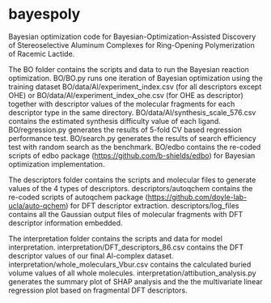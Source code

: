 # bayespoly
Bayesian optimization code for Bayesian-Optimization-Assisted Discovery of Stereoselective Aluminum Complexes for Ring-Opening Polymerization of Racemic Lactide. 

The BO folder contains the scripts and data to run the Bayesian reaction optimization. BO/BO.py runs one iteration of Bayesian optimization using the training dataset BO/data/Al/experiment_index.csv (for all descriptors except OHE) or BO/data/Al/experiment_index_ohe.csv (for OHE as descriptor) together with descriptor values of the molecular fragments for each descriptor type in the same directory. BO/data/Al/synthesis_scale_576.csv contains the estimated synthesis difficulty value of each ligand. BO/regression.py generates the results of 5-fold CV based regression performance test. BO/search.py generates the results of search efficiency test with random search as the benchmark. BO/edbo contains the re-coded scripts of edbo package (https://github.com/b-shields/edbo) for Bayesian optimization implementation.

The descriptors folder contains the scripts and molecular files to generate values of the 4 types of descriptors. descriptors/autoqchem contains the re-coded scripts of autoqchem package (https://github.com/doyle-lab-ucla/auto-qchem) for DFT descriptor extraction. descriptors/log_files contains all the Gaussian output files of molecular fragments with DFT descriptor information embedded.

The interpretation folder contains the scripts and data for model interpretation. interpretation/DFT_descriptors_86.csv contains the DFT descriptor values of our final Al-complex dataset. interpretation/whole_moleculars_Vbur.csv contains the calculated buried volume values of all whole molecules. interpretation/attibution_analysis.py generates the summary plot of SHAP analysis and the the multivariate linear regression plot based on fragmental DFT descriptors.    



